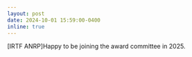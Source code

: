 ```yaml
---
layout: post
date: 2024-10-01 15:59:00-0400
inline: true
---
```


[IRTF ANRP]Happy to be joining the award committee in 2025.

